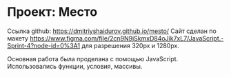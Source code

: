 # Проект: Место

Ссылка github: https://dmitriyshaidurov.github.io/mesto/
Сайт сделан по макету https://www.figma.com/file/2cn9N9jSkmxD84oJik7xL7/JavaScript.-Sprint-4?node-id=0%3A1 для разрешения 320px и 1280px.

Основная работа была проделана с помощью JavaScript. Использовались функции, условия, массивы.


